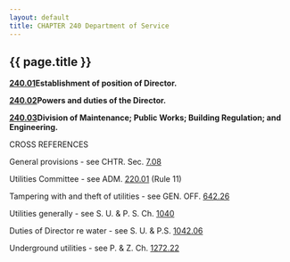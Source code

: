 ```yaml
---
layout: default 
title: CHAPTER 240 Department of Service
---
```


{{ page.title }}
----------------

[**240.01**](18113918.html)**Establishment of position of Director.**

[**240.02**](18144a33.html)**Powers and duties of the Director.**

[**240.03**](1821deba.html)**Division of Maintenance; Public Works;
Building Regulation; and Engineering.**

CROSS REFERENCES

General provisions - see CHTR. Sec. [7.08](13f8f248.html)

Utilities Committee - see ADM. [220.01](16404c1d.html) (Rule 11)

Tampering with and theft of utilities - see GEN. OFF.
[642.26](338b6b37.html)

Utilities generally - see S. U. & P. S. Ch. [1040](42a0f2cb.html)

Duties of Director re water - see S. U. & P.S. [1042.06](42ff2617.html)

Underground utilities - see P. & Z. Ch. [1272.22](4bb4e367.html)

